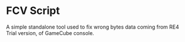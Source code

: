 # FCV Script 
A simple standalone tool used to fix wrong bytes data coming from RE4 Trial version, of GameCube console.